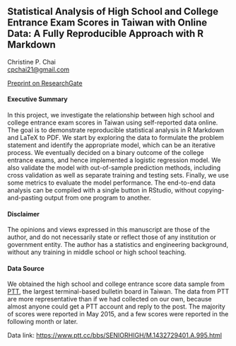 ## Statistical Analysis of High School and College Entrance Exam Scores in Taiwan with Online Data: A Fully Reproducible Approach with R Markdown  

Christine P. Chai  
<cpchai21@gmail.com>

[Preprint on ResearchGate](https://www.researchgate.net/publication/385701589_Statistical_Analysis_of_High_School_and_College_Entrance_Exam_Scores_in_Taiwan_with_Online_Data_A_Fully_Reproducible_Approach_with_R_Markdown)

#### Executive Summary

In this project, we investigate the relationship between high school and college entrance exam scores in Taiwan using self-reported data online. The goal is to demonstrate reproducible statistical analysis in R Markdown and LaTeX to PDF. We start by exploring the data to formulate the problem statement and identify the appropriate model, which can be an iterative process. We eventually decided on a binary outcome of the college entrance exams, and hence implemented a logistic regression model. We also validate the model with out-of-sample prediction methods, including cross validation as well as separate training and testing sets. Finally, we use some metrics to evaluate the model performance. The end-to-end data analysis can be compiled with a single button in RStudio, without copying-and-pasting output from one program to another.   

#### Disclaimer

The opinions and views expressed in this manuscript are those of the author, and do not necessarily state or reflect those of any institution or government entity. The author has a statistics and engineering background, without any training in middle school or high school teaching.

#### Data Source

We obtained the high school and college entrance score data sample from [PTT](https://term.ptt.cc/), the largest terminal-based bulletin board in Taiwan. The data
from PTT are more representative than if we had collected on our own, because almost anyone could get a PTT account and reply to the post. The majority of scores were reported in May 2015, and a few scores were reported in the following month or later.   

Data link: <https://www.ptt.cc/bbs/SENIORHIGH/M.1432729401.A.995.html>
